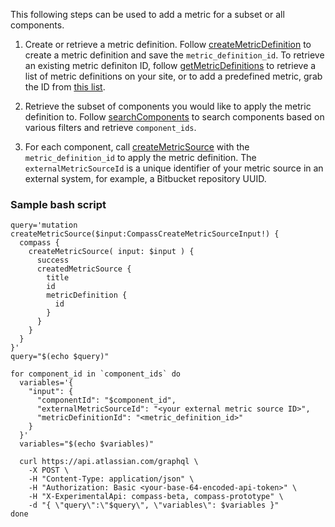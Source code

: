 This following steps can be used to add a metric for a subset or all components.

1. Create or retrieve a metric definition. Follow [createMetricDefinition](/snippets/graphql/create-metric-definitions/README.md) to create a metric definition and save the `metric_definition_id`. To retrieve an existing metric definiton ID, follow [getMetricDefinitions](/snippets/graphql/get-metric-definitions/README.md) to retrieve a list of metric definitions on your site, or to add a predefined metric, grab the ID from [this list](https://developer.atlassian.com/cloud/compass/components/available-predefined-metrics/). 

2. Retrieve the subset of components you would like to apply the metric definition to. Follow [searchComponents](/snippets/graphql/search-components/README.md) to search components based on various filters and retrieve `component_ids`. 

3. For each component, call [createMetricSource](/snippets/graphql/create-metric-source/README.md) with the `metric_definition_id` to apply the metric definition. The `externalMetricSourceId` is a unique identifier of your metric source in an external system, for example, a Bitbucket repository UUID. 

### Sample bash script
```
query='mutation createMetricSource($input:CompassCreateMetricSourceInput!) { 
  compass { 
    createMetricSource( input: $input ) { 
      success 
      createdMetricSource { 
        title 
        id 
        metricDefinition { 
          id 
        } 
      } 
    } 
  } 
}'
query="$(echo $query)"

for component_id in `component_ids` do
  variables='{ 
    "input": { 
      "componentId": "$component_id", 
      "externalMetricSourceId": "<your external metric source ID>",
      "metricDefinitionId": "<metric_definition_id>" 
    } 
  }'
  variables="$(echo $variables)"

  curl https://api.atlassian.com/graphql \
    -X POST \
    -H "Content-Type: application/json" \
    -H "Authorization: Basic <your-base-64-encoded-api-token>" \
    -H "X-ExperimentalApi: compass-beta, compass-prototype" \
    -d "{ \"query\":\"$query\", \"variables\": $variables }"
done
```